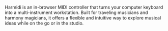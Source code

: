 Harmidi is an in-browser MIDI controller that turns your computer
keyboard into a multi-instrument workstation. Built for traveling
musicians and harmony magicians, it offers a flexible and intuitive
way to explore musical ideas while on the go or in the studio.
